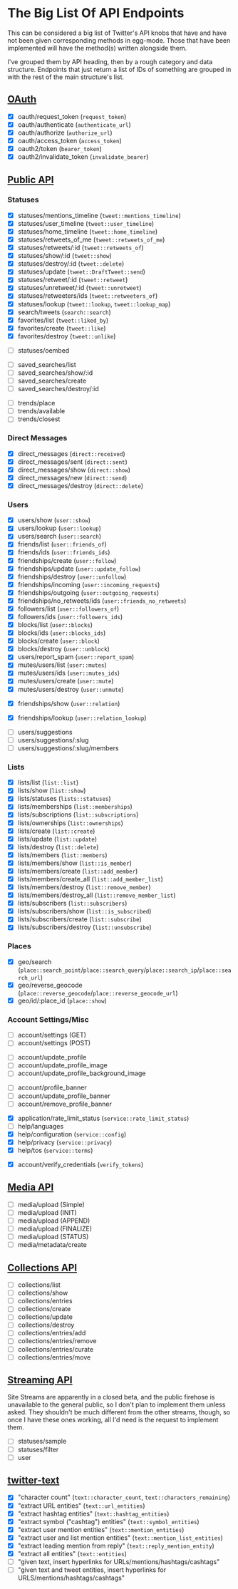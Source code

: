 # The Big List Of API Endpoints

This can be considered a big list of Twitter's API knobs that have and have not been given
corresponding methods in egg-mode. Those that have been implemented will have the method(s) written
alongside them.

I've grouped them by API heading, then by a rough category and data structure. Endpoints that just
return a list of IDs of something are grouped in with the rest of the main structure's list.

## [OAuth](https://dev.twitter.com/oauth/overview)

- [x] oauth/request\_token (`request_token`)
- [x] oauth/authenticate (`authenticate_url`)
- [x] oauth/authorize (`authorize_url`)
- [x] oauth/access\_token (`access_token`)
- [x] oauth2/token (`bearer_token`)
- [x] oauth2/invalidate\_token (`invalidate_bearer`)

## [Public API](https://dev.twitter.com/rest/public)

### Statuses

- [x] statuses/mentions\_timeline (`tweet::mentions_timeline`)
- [x] statuses/user\_timeline (`tweet::user_timeline`)
- [x] statuses/home\_timeline (`tweet::home_timeline`)
- [x] statuses/retweets\_of\_me (`tweet::retweets_of_me`)
- [x] statuses/retweets/:id (`tweet::retweets_of`)
- [x] statuses/show/:id (`tweet::show`)
- [x] statuses/destroy/:id (`tweet::delete`)
- [x] statuses/update (`tweet::DraftTweet::send`)
- [x] statuses/retweet/:id (`tweet::retweet`)
- [x] statuses/unretweet/:id (`tweet::unretweet`)
- [x] statuses/retweeters/ids (`tweet::retweeters_of`)
- [x] statuses/lookup (`tweet::lookup`, `tweet::lookup_map`)
- [x] search/tweets (`search::search`)
- [x] favorites/list (`tweet::liked_by`)
- [x] favorites/create (`tweet::like`)
- [x] favorites/destroy (`tweet::unlike`)

<!-- break these lists apart -->

- [ ] statuses/oembed

<!-- break these lists apart -->

- [ ] saved\_searches/list
- [ ] saved\_searches/show/:id
- [ ] saved\_searches/create
- [ ] saved\_searches/destroy/:id

<!-- break these lists apart -->

- [ ] trends/place
- [ ] trends/available
- [ ] trends/closest

### Direct Messages

- [x] direct\_messages (`direct::received`)
- [x] direct\_messages/sent (`direct::sent`)
- [x] direct\_messages/show (`direct::show`)
- [x] direct\_messages/new (`direct::send`)
- [x] direct\_messages/destroy (`direct::delete`)

### Users

- [x] users/show (`user::show`)
- [x] users/lookup (`user::lookup`)
- [x] users/search (`user::search`)
- [x] friends/list (`user::friends_of`)
- [x] friends/ids (`user::friends_ids`)
- [x] friendships/create (`user::follow`)
- [x] friendships/update (`user::update_follow`)
- [x] friendships/destroy (`user::unfollow`)
- [x] friendships/incoming (`user::incoming_requests`)
- [x] friendships/outgoing (`user::outgoing_requests`)
- [x] friendships/no\_retweets/ids (`user::friends_no_retweets`)
- [x] followers/list (`user::followers_of`)
- [x] followers/ids (`user::followers_ids`)
- [x] blocks/list (`user::blocks`)
- [x] blocks/ids (`user::blocks_ids`)
- [x] blocks/create (`user::block`)
- [x] blocks/destroy (`user::unblock`)
- [x] users/report\_spam (`user::report_spam`)
- [x] mutes/users/list (`user::mutes`)
- [x] mutes/users/ids (`user::mutes_ids`)
- [x] mutes/users/create (`user::mute`)
- [x] mutes/users/destroy (`user::unmute`)

<!-- break these lists apart -->

- [x] friendships/show (`user::relation`)

<!-- break these lists apart -->

- [x] friendships/lookup (`user::relation_lookup`)

<!-- break these lists apart -->

- [ ] users/suggestions
- [ ] users/suggestions/:slug
- [ ] users/suggestions/:slug/members

### Lists

- [x] lists/list (`list::list`)
- [x] lists/show (`list::show`)
- [x] lists/statuses (`lists::statuses`)
- [x] lists/memberships (`list::memberships`)
- [x] lists/subscriptions (`list::subscriptions`)
- [x] lists/ownerships (`list::ownerships`)
- [x] lists/create (`list::create`)
- [x] lists/update (`list::update`)
- [x] lists/destroy (`list::delete`)
- [x] lists/members (`list::members`)
- [x] lists/members/show (`list::is_member`)
- [x] lists/members/create (`list::add_member`)
- [x] lists/members/create\_all (`list::add_member_list`)
- [x] lists/members/destroy (`list::remove_member`)
- [x] lists/members/destroy\_all (`list::remove_member_list`)
- [x] lists/subscribers (`list::subscribers`)
- [x] lists/subscribers/show (`list::is_subscribed`)
- [x] lists/subscribers/create (`list::subscribe`)
- [x] lists/subscribers/destroy (`list::unsubscribe`)

### Places

- [x] geo/search (`place::search_point`/`place::search_query`/`place::search_ip`/`place::search_url`)
- [x] geo/reverse\_geocode (`place::reverse_geocode`/`place::reverse_geocode_url`)
- [x] geo/id/:place\_id (`place::show`)

### Account Settings/Misc

- [ ] account/settings (GET)
- [ ] account/settings (POST)

<!-- break these lists apart -->

- [ ] account/update\_profile
- [ ] account/update\_profile\_image
- [ ] account/update\_profile\_background\_image

<!-- break these lists apart -->

- [ ] account/profile\_banner
- [ ] account/update\_profile\_banner
- [ ] account/remove\_profile\_banner

<!-- break these lists apart -->

- [x] application/rate\_limit\_status (`service::rate_limit_status`)
- [ ] help/languages
- [x] help/configuration (`service::config`)
- [x] help/privacy (`service::privacy`)
- [x] help/tos (`service::terms`)

<!-- break these lists apart -->

- [x] account/verify\_credentials (`verify_tokens`)

## [Media API](https://dev.twitter.com/rest/media)

- [ ] media/upload (Simple)
- [ ] media/upload (INIT)
- [ ] media/upload (APPEND)
- [ ] media/upload (FINALIZE)
- [ ] media/upload (STATUS)
- [ ] media/metadata/create

## [Collections API](https://dev.twitter.com/rest/collections)

- [ ] collections/list
- [ ] collections/show
- [ ] collections/entries
- [ ] collections/create
- [ ] collections/update
- [ ] collections/destroy
- [ ] collections/entries/add
- [ ] collections/entries/remove
- [ ] collections/entries/curate
- [ ] collections/entries/move

## [Streaming API](https://dev.twitter.com/streaming/overview)

Site Streams are apparently in a closed beta, and the public firehose is unavailable to the general
public, so I don't plan to implement them unless asked. They shouldn't be much different from the
other streams, though, so once I have these ones working, all I'd need is the request to implement
them.

- [ ] statuses/sample
- [ ] statuses/filter
- [ ] user

## [twitter-text](https://github.com/twitter/twitter-text)

- [x] "character count" (`text::character_count`, `text::characters_remaining`)
- [x] "extract URL entities" (`text::url_entities`)
- [x] "extract hashtag entities" (`text::hashtag_entities`)
- [x] "extract symbol ("cashtag") entities" (`text::symbol_entities`)
- [x] "extract user mention entities" (`text::mention_entities`)
- [x] "extract user and list mention entities" (`text::mention_list_entities`)
- [x] "extract leading mention from reply" (`text::reply_mention_entity`)
- [x] "extract all entities" (`text::entities`)
- [ ] "given text, insert hyperlinks for URLs/mentions/hashtags/cashtags"
- [ ] "given text and tweet entities, insert hyperlinks for URLS/mentions/hashtags/cashtags"
